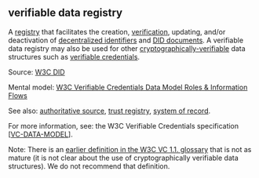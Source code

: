 ## verifiable data registry

<p class="c8"><span class="c9">A </span><span class="c2 c9"><a class="c3" href="#h.farjhbxfa3lh">registry</a></span><span class="c9">&nbsp;that facilitates the creation, </span><span class="c2 c9"><a class="c3" href="#h.2bnb6g8na7cu">verification</a></span><span class="c9">, updating, and/or deactivation of </span><span class="c2 c9"><a class="c3" href="#h.x1jp59hgbk2l">decentralized identifiers</a></span><span class="c9">&nbsp;and </span><span class="c2 c9"><a class="c3" href="#h.yjwocacp570p">DID documents</a></span><span class="c9">. A verifiable data registry may also be used for other </span><span class="c2 c9"><a class="c3" href="#h.422iwwfur12">cryptographically-verifiable</a></span><span class="c9">&nbsp;data structures such as </span><span class="c2 c9"><a class="c3" href="#h.co5algna3zkh">verifiable credentials</a></span><span class="c0 c9">. </span></p><p class="c8"><span>Source: </span><span class="c2"><a class="c3" href="https://www.google.com/url?q=https://www.w3.org/TR/did-core/%23terminology&amp;sa=D&amp;source=editors&amp;ust=1706779842917783&amp;usg=AOvVaw2xmcQRrr7sgzo_WGVCT0B5">W3C DID</a></span></p><p class="c8"><span>Mental model: </span><span class="c2"><a class="c3" href="https://www.google.com/url?q=https://www.w3.org/TR/vc-data-model/%23roles&amp;sa=D&amp;source=editors&amp;ust=1706779842918061&amp;usg=AOvVaw1GN-ho0OJ6g-glUBALwfBM">W3C Verifiable Credentials Data Model Roles &amp; Information Flows</a></span></p><p class="c8"><span>See also: </span><span class="c2"><a class="c3" href="#h.9tt1qpgdfnxs">authoritative source</a></span><span>, </span><span class="c2"><a class="c3" href="#h.5kzln6m5e8j5">trust registry</a></span><span>, </span><span class="c2"><a class="c3" href="#h.ceh3cl4l0xnp">system of record</a></span><span class="c0">.</span></p><p class="c8"><span class="c9">For more information, see: the W3C Verifiable Credentials specification [</span><span class="c9 c38"><a class="c3" href="https://www.google.com/url?q=https://www.w3.org/TR/did-core/%23bib-vc-data-model&amp;sa=D&amp;source=editors&amp;ust=1706779842918524&amp;usg=AOvVaw296H13i0xOh9FeIfYLPk7D">VC-DATA-MODEL</a></span><span class="c9">].</span></p><p class="c8"><span>Note: There is an </span><span class="c2"><a class="c3" href="https://www.google.com/url?q=https://www.w3.org/TR/vc-data-model/%23terminology&amp;sa=D&amp;source=editors&amp;ust=1706779842918801&amp;usg=AOvVaw0VoO5ZuHxcsQZITDNZonJv">earlier definition in the W3C VC 1.1. glossary</a></span><span class="c0">&nbsp;that is not as mature (it is not clear about the use of cryptographically verifiable data structures). We do not recommend that definition.</span></p>

